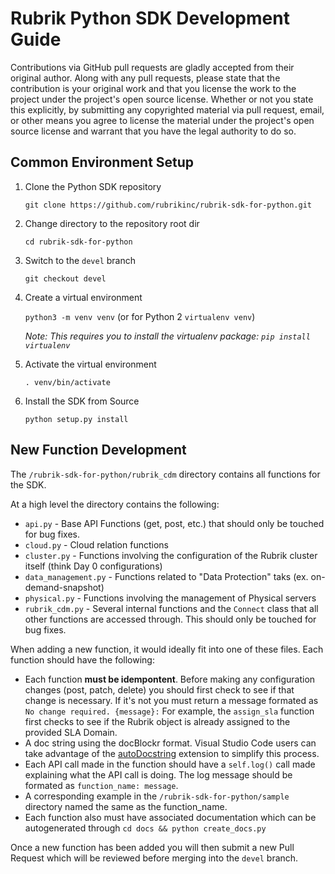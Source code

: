# Rubrik Python SDK Development Guide

Contributions via GitHub pull requests are gladly accepted from their original author. Along with any pull requests, please state that the contribution is your original work and that you license the work to the project under the project's open source license. Whether or not you state this explicitly, by submitting any copyrighted material via pull request, email, or other means you agree to license the material under the project's open source license and warrant that you have the legal authority to do so.

## Common Environment Setup

1. Clone the Python SDK repository

    `git clone https://github.com/rubrikinc/rubrik-sdk-for-python.git`

2. Change directory to the repository root dir

    `cd rubrik-sdk-for-python`

3. Switch to the `devel` branch

    `git checkout devel`

4. Create a virtual environment

    `python3 -m venv venv` (or for Python 2 `virtualenv venv`)

    _Note: This requires you to install the virtualenv package: `pip install virtualenv`_

5. Activate the virtual environment

    `. venv/bin/activate`

6. Install the SDK from Source

    `python setup.py install`

## New Function Development

The `/rubrik-sdk-for-python/rubrik_cdm` directory contains all functions for the SDK.

At a high level the directory contains the following:

* `api.py` - Base API Functions (get, post, etc.) that should only be touched for bug fixes.
* `cloud.py` - Cloud relation functions
* `cluster.py` - Functions involving the configuration of the Rubrik cluster itself (think Day 0 configurations)
* `data_management.py` - Functions related to "Data Protection" taks (ex. on-demand-snapshot)
* `physical.py` - Functions involving the management of Physical servers
* `rubrik_cdm.py` - Several internal functions and the `Connect` class that all other functions are accessed through. This should only be touched for bug fixes.

When adding a new function, it would ideally fit into one of these files. Each function should have the following:

* Each function **must be idempontent**. Before making any configuration changes (post, patch, delete) you should first check to see if that change is necessary. If it's not you must return a message formated as `No change required. {message}:` For example, the `assign_sla` function first checks to see if the Rubrik object is already assigned to the provided SLA Domain.
* A doc string using the docBlockr format. Visual Studio Code users can take advantage of the [autoDocstring](https://marketplace.visualstudio.com/items?itemName=njpwerner.autodocstring) extension to simplify this process.
* Each API call made in the function should have a `self.log()` call made explaining what the API call is doing. The log message should be formated as `function_name: message`.
* A corresponding example in the `/rubrik-sdk-for-python/sample` directory named the same as the function_name.
* Each function also must have associated documentation which can be autogenerated through `cd docs && python create_docs.py`

Once a new function has been added you will then submit a new Pull Request which will be reviewed before merging into the `devel` branch.
